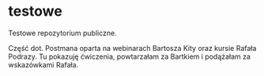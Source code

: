 # testowe
Testowe repozytorium publiczne. 

Część dot. Postmana oparta na webinarach Bartosza Kity oraz kursie Rafała Podrazy. Tu pokazuję ćwiczenia, powtarzałam za Bartkiem i podążałam za wskazówkami Rafała.
